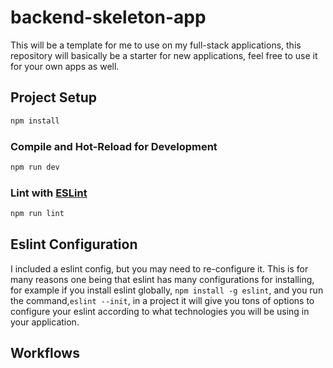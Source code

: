 # backend-skeleton-app

This will be a template for me to use on my full-stack applications, this repository will basically be a starter for new applications, feel free to use it for your own apps as well.

## Project Setup

```sh
npm install
```

### Compile and Hot-Reload for Development

```sh
npm run dev
```

### Lint with [ESLint](https://eslint.org/)

```sh
npm run lint
```

## Eslint Configuration

I included a eslint config, but you may need to re-configure it. This is for many reasons one being that eslint has many configurations for installing,
for example if you install eslint globally, ```npm install -g eslint```, and you run the command,```eslint --init```, in a project it will give you tons of
options to configure your eslint according to what technologies you will be using in your application.

## Workflows


## 
